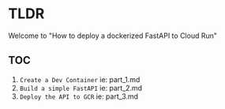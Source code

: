 # TLDR

Welcome to "How to deploy a dockerized FastAPI to Cloud Run"

## TOC

1. `Create a Dev Container` ie: part_1.md
2. `Build a simple FastAPI` ie: part_2.md
3. `Deploy the API to GCR` ie: part_3.md

